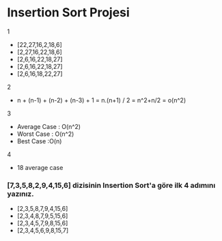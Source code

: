# Insertion Sort Projesi
1
*  [22,27,16,2,18,6]
*  [2,27,16,22,18,6]
*  [2,6,16,22,18,27]
*  [2,6,16,22,18,27]
*  [2,6,16,18,22,27]

2
* n + (n-1) + (n-2) + (n-3) + 1 = n.(n+1) / 2 = n^2+n/2 = o(n^2)

3
* Average Case : O(n^2)
* Worst Case : O(n^2)
* Best Case :O(n)

4
* 18 average case

### [7,3,5,8,2,9,4,15,6] dizisinin Insertion Sort'a göre ilk 4 adımını yazınız.
* [2,3,5,8,7,9,4,15,6]
* [2,3,4,8,7,9,5,15,6]
* [2,3,4,5,7,9,8,15,6]
* [2,3,4,5,6,9,8,15,7]
